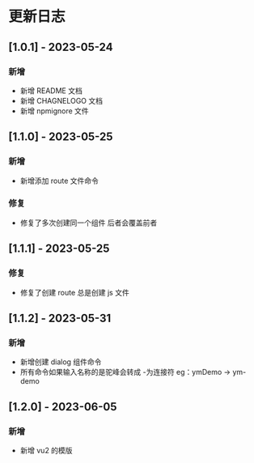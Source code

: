 # 更新日志

## [1.0.1] - 2023-05-24

### 新增

- 新增 README 文档
- 新增 CHAGNELOGO 文档
- 新增 npmignore 文件

## [1.1.0] - 2023-05-25

### 新增

- 新增添加 route 文件命令

### 修复

- 修复了多次创建同一个组件 后者会覆盖前者

## [1.1.1] - 2023-05-25

### 修复

- 修复了创建 route 总是创建 js 文件

## [1.1.2] - 2023-05-31

### 新增

- 新增创建 dialog 组件命令
- 所有命令如果输入名称的是驼峰会转成 -为连接符 eg：ymDemo -> ym-demo

## [1.2.0] - 2023-06-05

### 新增

- 新增 vu2 的模版
